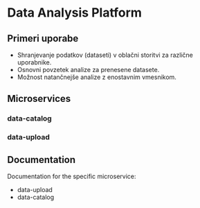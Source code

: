 # Data Analysis Platform

## Primeri uporabe
- Shranjevanje podatkov (dataseti) v oblačni storitvi za različne uporabnike.
- Osnovni povzetek analize za prenesene datasete.
- Možnost natančnejše analize z enostavnim vmesnikom.

## Microservices

### data-catalog

### data-upload


## Documentation
Documentation for the specific microservice:
- data-upload
- data-catalog
